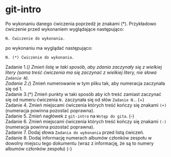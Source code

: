 # git-intro

Po wykonaniu danego ćwiczenia poprzedź je znakami (*).
Przykładowo ćwiczenie przed wykonaniem wyglądające następująco:
```
N. Ćwiczenie do wykonania.
```
po wykonaniu ma wyglądać następująco:
```
N. (*) Ćwiczenie do wykonania.
```

Zadanie 1.(*) Zmień listę w taki sposób, aby zdania zaczynały się z wielkiej litery (sama treść ćwiczenia ma się zaczynać z wielkiej litery, nie słowa `Zadanie N`). \
Zadanie 2.(*)  Zmień numerowanie w tym pliku tak, aby numeracja zaczynała się od 1. \
Zadanie 3.(*)  Zmień punkty w taki sposób aby ich treść zamiast zaczynać się od numeru ćwiczenia `N.` zaczynała się od słów `Zadanie N.`. (+) \
Zadanie 4. Zmień miejscami ćwiczenia których treść kończy się znakami `(+)` (numeracja powinna pozostać poprawna). \
Zadanie 5. Zmień nagłówek z `git-intro` na `Wstęp do gita`. (-) \
Zadanie 6. Zmień miejscami ćwiczenia których treść kończy się znakami `(-)` (numeracja powinna pozostać poprawna). \
Zadanie 7. Dodaj słowa `Zadania do wykonania` przed listą ćwiczeń. \
Zadanie 8. Dodaj informację numerach albumów członków zespołu w dowolny miejscu tego dokumentu (wraz z informację, że są to numery albumów członków zespołu) (-)